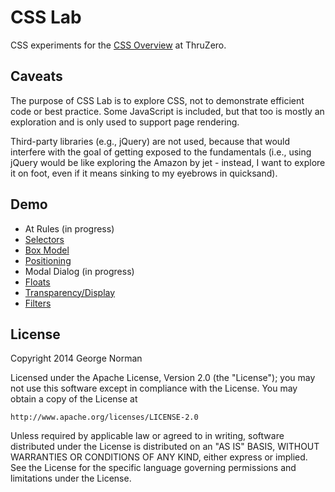 # CSS Lab

CSS experiments for the [CSS Overview](http://www.thruzero.com/jcat3/apps/resources/resources.jsf?rid=css.overview) at ThruZero.

## Caveats

The purpose of CSS Lab is to explore CSS, not to demonstrate efficient code or best practice.
Some JavaScript is included, but that too is mostly an exploration and is only used to support page rendering.

Third-party libraries (e.g., jQuery) are not used, because that would interfere with the goal of getting exposed to the fundamentals
(i.e., using jQuery would be like exploring the Amazon by jet -
instead, I want to explore it on foot, even if it means sinking to my eyebrows in quicksand).

## Demo

* At Rules (in progress)
* [Selectors](http://www.thruzero.com/pages/jcat3/css-lab/selectors.html)
* [Box Model](http://www.thruzero.com/pages/jcat3/css-lab/boxModel.html)
* [Positioning](http://www.thruzero.com/pages/jcat3/css-lab/positioning.html)
* Modal Dialog (in progress)
* [Floats](http://www.thruzero.com/pages/jcat3/css-lab/floats.html)
* [Transparency/Display](http://www.thruzero.com/pages/jcat3/css-lab/transparencyDisplay.html)
* [Filters](http://www.thruzero.com/pages/jcat3/css-lab/filters.html)

## License

Copyright 2014 George Norman

Licensed under the Apache License, Version 2.0 (the "License");
you may not use this software except in compliance with the License.
You may obtain a copy of the License at

    http://www.apache.org/licenses/LICENSE-2.0

Unless required by applicable law or agreed to in writing, software
distributed under the License is distributed on an "AS IS" BASIS,
WITHOUT WARRANTIES OR CONDITIONS OF ANY KIND, either express or implied.
See the License for the specific language governing permissions and
limitations under the License.
